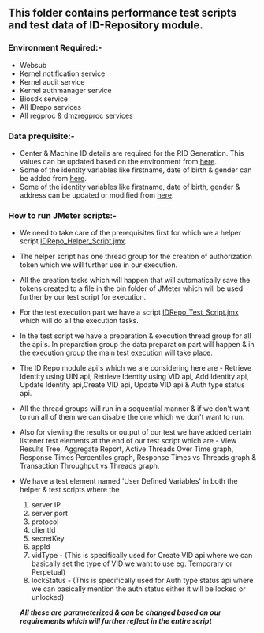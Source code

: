 ## This folder contains performance test scripts and test data of ID-Repository module.

### Environment Required:-
* Websub
* Kernel notification service
* Kernel audit service
* Kernel authmanager service
* Biosdk service
* All IDrepo services
* All regproc & dmzregproc services

### Data prequisite:-
* Center & Machine ID details are required for the RID Generation. This values can be updated based on the environment from [here](https://github.com/mosip/mosip-performance-tests-mt/blob/1.1.5/commons/id-repository/support-files/Center-MachineIDValues.csv).
* Some of the identity variables like firstname, date of birth & gender can be added from [here](https://github.com/mosip/mosip-performance-tests-mt/blob/1.1.5/commons/id-repository/support-files/addIdentityRequestDetails.csv).
* Some of the identity variables like firstname, date of birth, gender & address can be updated or modified from [here](https://github.com/mosip/mosip-performance-tests-mt/blob/1.1.5/commons/id-repository/support-files/updateIdentityRequestDetails.csv).

### How to run JMeter scripts:-
* We need to take care of the prerequisites first for which we a helper script [IDRepo_Helper_Script.jmx](https://github.com/mosip/mosip-performance-tests-mt/blob/1.1.5/commons/id-repository/scripts/IDRepo_Helper_Script.jmx).
* The helper script has one thread group for the creation of authorization token which we will further use in our execution.
* All the creation tasks which will happen that will automatically save the tokens created to a file in the bin folder of JMeter which will be used further by our test script for execution.
* For the test execution part we have a script [IDRepo_Test_Script.jmx](https://github.com/mosip/mosip-performance-tests-mt/blob/1.1.5/commons/id-repository/scripts/IDRepo_Test_Script.jmx) which will do all the execution tasks.
* In the test script we have a preparation & execution thread group for all the api's. In preparation group the data preparation part will happen & in the execution group the main test execution will take place.
* The ID Repo module api's which we are considering here are - Retrieve Identity using UIN api, Retrieve Identity using VID api, Add Identity api, Update Identity api,Create VID api, Update VID api & Auth type status api.
* All the thread groups will run in a sequential manner & if we don't want to run all of them we can disable the one which we don't want to run.
* Also for viewing the results or output of our test we have added certain listener test elements at the end of our test script which are - View Results Tree, Aggregate Report, Active Threads Over Time graph, Response Times Percentiles graph, Response Times vs Threads graph & Transaction Throughput vs Threads graph.
* We have a test element named 'User Defined Variables' in both the helper & test scripts where the 
  1. server IP
  2. server port
  3. protocol
  4. clientId
  5. secretKey
  6. appId
  7. vidType - (This is specifically used for Create VID api where we can basically set the type of VID we want to use eg: Temporary or Perpetual)
  8. lockStatus - (This is specifically used for Auth type status api where we can basically mention the auth status either it will be locked or unlocked)
  
  ***All these are parameterized & can be changed based on our requirements which will further reflect in the entire script***
